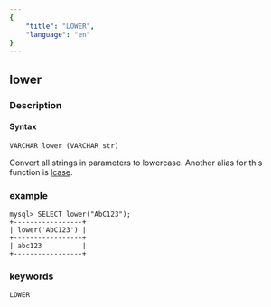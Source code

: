 ```yaml
---
{
    "title": "LOWER",
    "language": "en"
}
---
```


<!-- 
Licensed to the Apache Software Foundation (ASF) under one
or more contributor license agreements.  See the NOTICE file
distributed with this work for additional information
regarding copyright ownership.  The ASF licenses this file
to you under the Apache License, Version 2.0 (the
"License"); you may not use this file except in compliance
with the License.  You may obtain a copy of the License at

  http://www.apache.org/licenses/LICENSE-2.0

Unless required by applicable law or agreed to in writing,
software distributed under the License is distributed on an
"AS IS" BASIS, WITHOUT WARRANTIES OR CONDITIONS OF ANY
KIND, either express or implied.  See the License for the
specific language governing permissions and limitations
under the License.
-->

## lower
### Description
#### Syntax

`VARCHAR lower (VARCHAR str)`


Convert all strings in parameters to lowercase. Another alias for this function is [lcase](lcase.md).

### example

```
mysql> SELECT lower("AbC123");
+-----------------+
| lower('AbC123') |
+-----------------+
| abc123          |
+-----------------+
```
### keywords
    LOWER
